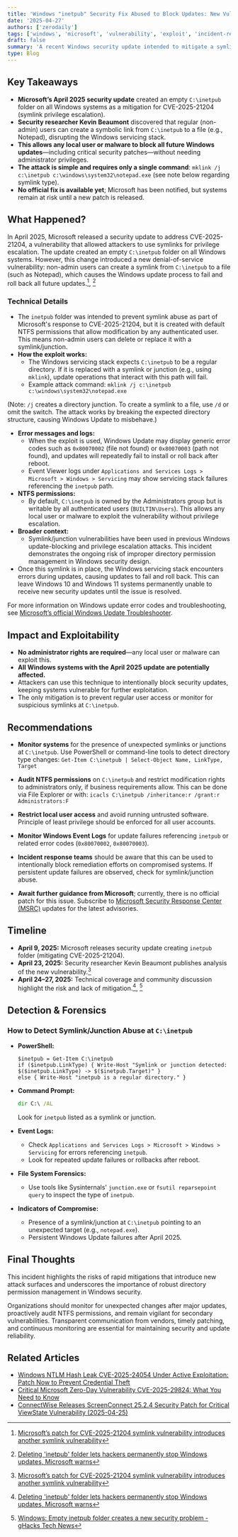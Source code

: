```yaml
---
title: 'Windows "inetpub" Security Fix Abused to Block Updates: New Vulnerability Emerges'
date: '2025-04-27'
authors: ['zerodaily']
tags: ['windows', 'microsoft', 'vulnerability', 'exploit', 'incident-response']
draft: false
summary: 'A recent Windows security update intended to mitigate a symlink vulnerability (CVE-2025-21204) has introduced a new weakness: regular users can abuse the newly created inetpub folder to block all future Windows updates, leaving systems exposed to unpatched threats.'
type: Blog
---
```


## Key Takeaways

- **Microsoft’s April 2025 security update** created an empty `C:\inetpub` folder on all Windows systems as a mitigation for CVE-2025-21204 (symlink privilege escalation).
- **Security researcher Kevin Beaumont** discovered that regular (non-admin) users can create a symbolic link from `C:\inetpub` to a file (e.g., Notepad), disrupting the Windows servicing stack.
- **This allows any local user or malware to block all future Windows updates**—including critical security patches—without needing administrator privileges.
- **The attack is simple and requires only a single command**: `mklink /j c:\inetpub c:\windows\system32\notepad.exe` (see note below regarding symlink type).
- **No official fix is available yet**; Microsoft has been notified, but systems remain at risk until a new patch is released.

## What Happened?

In April 2025, Microsoft released a security update to address CVE-2025-21204, a vulnerability that allowed attackers to use symlinks for privilege escalation. The update created an empty `C:\inetpub` folder on all Windows systems. However, this change introduced a new denial-of-service vulnerability: non-admin users can create a symlink from `C:\inetpub` to a file (such as Notepad), which causes the Windows update process to fail and roll back all future updates.[^1], [^2]

### Technical Details

- The `inetpub` folder was intended to prevent symlink abuse as part of Microsoft's response to CVE-2025-21204, but it is created with default NTFS permissions that allow modification by any authenticated user. This means non-admin users can delete or replace it with a symlink/junction.
- **How the exploit works:**
  - The Windows servicing stack expects `C:\inetpub` to be a regular directory. If it is replaced with a symlink or junction (e.g., using `mklink`), update operations that interact with this path will fail.
  - Example attack command: `mklink /j c:\inetpub c:\windows\system32\notepad.exe`

(Note: `/j` creates a directory junction. To create a symlink to a file, use `/d` or omit the switch. The attack works by breaking the expected directory structure, causing Windows Update to misbehave.)

- **Error messages and logs:**
  - When the exploit is used, Windows Update may display generic error codes such as `0x80070002` (file not found) or `0x80070003` (path not found), and updates will repeatedly fail to install or roll back after reboot.
  - Event Viewer logs under `Applications and Services Logs > Microsoft > Windows > Servicing` may show servicing stack failures referencing the `inetpub` path.
- **NTFS permissions:**
  - By default, `C:\inetpub` is owned by the Administrators group but is writable by all authenticated users (`BUILTIN\Users`). This allows any local user or malware to exploit the vulnerability without privilege escalation.
- **Broader context:**
  - Symlink/junction vulnerabilities have been used in previous Windows update-blocking and privilege escalation attacks. This incident demonstrates the ongoing risk of improper directory permission management in Windows security design.
- Once this symlink is in place, the Windows servicing stack encounters errors during updates, causing updates to fail and roll back. This can leave Windows 10 and Windows 11 systems permanently unable to receive new security updates until the issue is resolved.

For more information on Windows update error codes and troubleshooting, see [Microsoft’s official Windows Update Troubleshooter](https://support.microsoft.com/en-us/windows/windows-update-troubleshooter-5d5b7630-9a3d-9a3c-6b2e-1a94a3e6c4b0).

## Impact and Exploitability

- **No administrator rights are required**—any local user or malware can exploit this.
- **All Windows systems with the April 2025 update are potentially affected.**
- Attackers can use this technique to intentionally block security updates, keeping systems vulnerable for further exploitation.
- The only mitigation is to prevent regular user access or monitor for suspicious symlinks at `C:\inetpub`.

## Recommendations

- **Monitor systems** for the presence of unexpected symlinks or junctions at `C:\inetpub`. Use PowerShell or command-line tools to detect directory type changes: `Get-Item C:\inetpub | Select-Object Name, LinkType, Target`

- **Audit NTFS permissions** on `C:\inetpub` and restrict modification rights to administrators only, if business requirements allow. This can be done via File Explorer or with: `icacls C:\inetpub /inheritance:r /grant:r Administrators:F`

- **Restrict local user access** and avoid running untrusted software. Principle of least privilege should be enforced for all user accounts.
- **Monitor Windows Event Logs** for update failures referencing `inetpub` or related error codes (`0x80070002`, `0x80070003`).
- **Incident response teams** should be aware that this can be used to intentionally block remediation efforts on compromised systems. If persistent update failures are observed, check for symlink/junction abuse.
- **Await further guidance from Microsoft**; currently, there is no official patch for this issue. Subscribe to [Microsoft Security Response Center (MSRC)](https://msrc.microsoft.com/) updates for the latest advisories.

## Timeline

- **April 9, 2025:** Microsoft releases security update creating `inetpub` folder (mitigating CVE-2025-21204).
- **April 23, 2025:** Security researcher Kevin Beaumont publishes analysis of the new vulnerability.[^1]
- **April 24–27, 2025:** Technical coverage and community discussion highlight the risk and lack of mitigation.[^2], [^3]

## Detection & Forensics

### How to Detect Symlink/Junction Abuse at `C:\inetpub`

- **PowerShell:**

  ```psh
  $inetpub = Get-Item C:\inetpub
  if ($inetpub.LinkType) { Write-Host "Symlink or junction detected: $($inetpub.LinkType) -> $($inetpub.Target)" }
  else { Write-Host "inetpub is a regular directory." }
  ```

- **Command Prompt:**

  ```cmd
  dir C:\ /AL
  ```

  Look for `inetpub` listed as a symlink or junction.
- **Event Logs:**
  - Check `Applications and Services Logs > Microsoft > Windows > Servicing` for errors referencing `inetpub`.
  - Look for repeated update failures or rollbacks after reboot.
- **File System Forensics:**
  - Use tools like Sysinternals' `junction.exe` or `fsutil reparsepoint query` to inspect the type of `inetpub`.
- **Indicators of Compromise:**
  - Presence of a symlink/junction at `C:\inetpub` pointing to an unexpected target (e.g., `notepad.exe`).
  - Persistent Windows Update failures after April 2025.

## Final Thoughts

This incident highlights the risks of rapid mitigations that introduce new attack surfaces and underscores the importance of robust directory permission management in Windows security.

Organizations should monitor for unexpected changes after major updates, proactively audit NTFS permissions, and remain vigilant for secondary vulnerabilities. Transparent communication from vendors, timely patching, and continuous monitoring are essential for maintaining security and update reliability.

## Related Articles

- [Windows NTLM Hash Leak CVE-2025-24054 Under Active Exploitation: Patch Now to Prevent Credential Theft](/blog/2025-04-18-windows-ntlm-cve-2025-24054-under-active-exploitation)
- [Critical Microsoft Zero-Day Vulnerability CVE-2025-29824: What You Need to Know](/blog/2025-04-08-microsoft-zero-day)
- [ConnectWise Releases ScreenConnect 25.2.4 Security Patch for Critical ViewState Vulnerability (2025-04-25)](/blog/2025-04-25-connectwise-screenconnect-25-2-4-security-patch)

[^1]: [Microsoft’s patch for CVE-2025-21204 symlink vulnerability introduces another symlink vulnerability](https://doublepulsar.com/microsofts-patch-for-cve-2025-21204-symlink-vulnerability-introduces-another-symlink-vulnerability-9ea085537741)
[^2]: [Deleting 'inetpub' folder lets hackers permanently stop Windows updates, Microsoft warns](https://windowsreport.com/deleting-inetpub-folder-lets-hackers-permanently-stop-windows-updates-microsoft-warns/)
[^3]: [Windows: Empty inetpub folder creates a new security problem - gHacks Tech News](https://www.ghacks.net/2025/04/23/windows-empty-inetpub-folder-creates-a-new-security-problem/)
